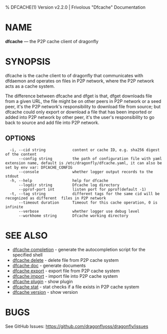 % DFCACHE(1) Version v2.2.0 | Frivolous "Dfcache" Documentation

# NAME

**dfcache** — the P2P cache client of dragonfly

# SYNOPSIS

dfcache is the cache client to of dragonfly that communicates with dfdaemon and operates
on files in P2P network, where the P2P network acts as a cache system.

The difference between dfcache and dfget is that, dfget downloads file from a given URL,
the file might be on other peers in P2P network or a seed peer, it's the P2P network's
responsibility to download file from source; but dfcache could only export or download a
file that has been imported or added into P2P network by other peer, it's the user's
responsibility to go back to source and add file into P2P network.

## OPTIONS

```
  -i, --cid string            content or cache ID, e.g. sha256 digest of the content
      --config string         the path of configuration file with yaml extension name, default is /etc/dragonfly/dfcache.yaml, it can also be set by env var: DFCACHE_CONFIG
      --console               whether logger output records to the stdout
  -h, --help                  help for dfcache
      --logdir string         Dfcache log directory
      --pprof-port int        listen port for pprof(default -1)
  -t, --tag string            different tags for the same cid will be recognized as different  files in P2P network
      --timeout duration      Timeout for this cache operation, 0 is infinite
      --verbose               whether logger use debug level
      --workhome string       Dfcache working directory
```

# SEE ALSO

- [dfcache completion](dfcache_completion.md) - generate the autocompletion script for the specified shell
- [dfcache delete](dfcache_delete.md) - delete file from P2P cache system
- [dfcache doc](dfcache_doc.md) - generate documents
- [dfcache export](dfcache_export.md) - export file from P2P cache system
- [dfcache import](dfcache_import.md) - import file into P2P cache system
- [dfcache plugin](dfcache_plugin.md) - show plugin
- [dfcache stat](dfcache_stat.md) - stat checks if a file exists in P2P cache system
- [dfcache version](dfcache_version.md) - show version

# BUGS

See GitHub Issues: <https://github.com/dragonflyoss/dragonfly/issues>
